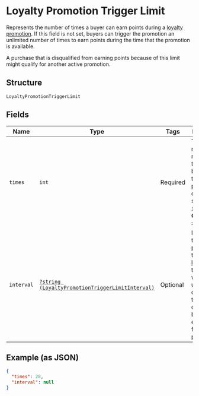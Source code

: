 
# Loyalty Promotion Trigger Limit

Represents the number of times a buyer can earn points during a [loyalty promotion](../../doc/models/loyalty-promotion.md).
If this field is not set, buyers can trigger the promotion an unlimited number of times to earn points during
the time that the promotion is available.

A purchase that is disqualified from earning points because of this limit might qualify for another active promotion.

## Structure

`LoyaltyPromotionTriggerLimit`

## Fields

| Name | Type | Tags | Description | Getter | Setter |
|  --- | --- | --- | --- | --- | --- |
| `times` | `int` | Required | The maximum number of times a buyer can trigger the promotion during the specified `interval`.<br>**Constraints**: `>= 1`, `<= 30` | getTimes(): int | setTimes(int times): void |
| `interval` | [`?string (LoyaltyPromotionTriggerLimitInterval)`](../../doc/models/loyalty-promotion-trigger-limit-interval.md) | Optional | Indicates the time period that the [trigger limit](../../doc/models/loyalty-promotion-trigger-limit.md) applies to,<br>which is used to determine the number of times a buyer can earn points for a [loyalty promotion](../../doc/models/loyalty-promotion.md). | getInterval(): ?string | setInterval(?string interval): void |

## Example (as JSON)

```json
{
  "times": 28,
  "interval": null
}
```

